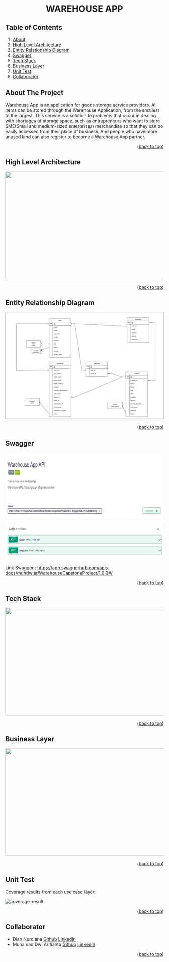 <div id="top"></div>

<!-- PROJECT LOGO -->
<div align="center">
  <h1 align="center">WAREHOUSE APP</h1>
</div>

<!-- TABLE OF CONTENTS -->
## Table of Contents
1. [About](#about-the-project)
2. [High Level Architecture](#high-level-architecture)
3. [Entity Relationship Diagram](#entity-relationship-diagram)
4. [Swagger](#swagger)
5. [Tech Stack](#tech-stack)
6. [Business Layer](#business-layer)
7. [Unit Test](#unit-test)
8. [Collaborator](#collaborator)

<!-- ABOUT THE PROJECT -->
## About The Project
Warehouse App is an application for goods storage service providers. All items can be stored through the Warehouse Application, from the smallest to the largest. This service is a solution to problems that occur in dealing with shortages of storage space, such as entrepreneurs who want to store SME(Small and medium-sized enterprises) merchandise so that they can be easily accessed from their place of business. And people who have more unused land can also register to become a Warehouse App partner.

<p align="right">(<a href="#top">back to top</a>)</p>

## High Level Architecture
<img src="images/HLA.png" width="600" height="341"  >

<p align="right">(<a href="#top">back to top</a>)</p>

## Entity Relationship Diagram
<img src="images/ERD.jpg" width="600" height="341" >

<p align="right">(<a href="#top">back to top</a>)</p>

## Swagger
<img src="images/Swagger.PNG" width="600" height="341" >

Link Swagger : https://app.swaggerhub.com/apis-docs/muhdwiar/WarehouseCapstoneProject/1.0.0#/

<p align="right">(<a href="#top">back to top</a>)</p>

## Tech Stack
<img src="images/Tech Stack.PNG" width="600" height="341" >

<p align="right">(<a href="#top">back to top</a>)</p>

## Business Layer
<img src="images/Business Layer.jpg" width="600" height="341" >

<p align="right">(<a href="#top">back to top</a>)</p>

## Unit Test
Coverage results from each use case layer:

<img src="images/hasil tes capstone.PNG" alt="coverage-result">

<p align="right">(<a href="#top">back to top</a>)</p>

<!-- CONTACT -->
## Collaborator
* Dian Nurdiana [Github](https://github.com/diannd) [LinkedIn](linkedin.com/in/dian-nurdiana-85589923b)
* Muhamad Dwi Arifianto [Github](https://github.com/muhdwiar) [LinkedIn](https://www.linkedin.com/in/muhamad-dwi-arifianto-b76147238/)

<p align="right">(<a href="#top">back to top</a>)</p>
